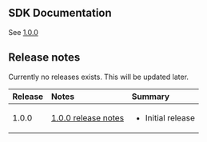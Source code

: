 ## SDK Documentation

See [1.0.0](1.0.0/index.html)

## Release notes

Currently no releases exists. This will be updated later.

| Release | Notes                                                | Summary                                                                                                                           |
|---------|:-----------------------------------------------------|:----------------------------------------------------------------------------------------------------------------------------------|
| 1.0.0   | [1.0.0 release notes](notes/release_1.0.0_notes.md) | <ul><li>Initial release</li></ul> |